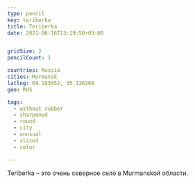 ```yaml
---
type: pencil
key: teriberka
title: Teriberka
date: 2021-06-16T13:19:50+03:00


gridSize: 2
pencilCount: 1

countries: Russia
cities: Murmansk
latlng: 69.183052, 35.126269
geo: RUS

tags:
  - without rubber
  - sharpened
  - round
  - city
  - unusual
  - sliced
  - color

---
```


Teriberka – это очень северное село в Murmanskой области.
